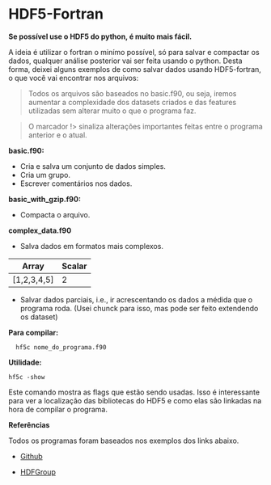 # HDF5-Fortran

  **Se possível use o HDF5 do python, é muito mais fácil.**

  A ideia é utilizar o fortran o minímo possível, só para salvar e compactar os dados, qualquer
análise posterior vai ser feita usando o python. Desta forma, deixei alguns exemplos de como
salvar dados usando HDF5-fortran, o que você vai encontrar nos arquivos:

> Todos os arquivos são baseados no basic.f90, ou seja, iremos aumentar a complexidade
> dos datasets criados e das features utilizadas sem alterar muito o que o programa faz.

  > O marcador !> sinaliza alterações importantes feitas entre o programa anterior e o atual.

**basic.f90:**

- Cria e salva um conjunto de dados simples.
- Cria um grupo.
- Escrever comentários nos dados.

**basic_with_gzip.f90:**

- Compacta o arquivo.

**complex_data.f90**

- Salva dados em formatos mais complexos.

| Array  | Scalar |
| ------------- | ------------- |
| [1,2,3,4,5]  | 2 |

- Salvar dados parciais, i.e., ir acrescentando os dados a médida que o programa roda.
(Usei chunck para isso, mas pode ser feito extendendo os dataset)

 **Para compilar:**

```
  hf5c nome_do_programa.f90
```

 **Utilidade:**

```
hf5c -show
```

 Este comando mostra as flags que estão sendo usadas. Isso é interessante para
ver a localização das bibliotecas do HDF5 e como elas são linkadas na hora de compilar o programa. 

**Referências**

  Todos os programas foram baseados nos exemplos dos links abaixo.

- [Github](https://github.com/mokus0/hdf5/tree/master/fortran/examples)

- [HDFGroup](https://support.hdfgroup.org/HDF5/examples/api-fortran.html)
